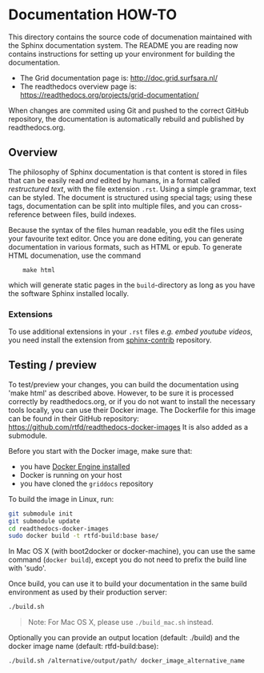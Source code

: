# Documentation HOW-TO

This directory contains the source code of documenation maintained with
the Sphinx documentation system. The README you are reading now contains
instructions for setting up your environment for building the
documentation.

* The Grid documentation page is: http://doc.grid.surfsara.nl/
* The readthedocs overview page is: https://readthedocs.org/projects/grid-documentation/

When changes are commited using Git and pushed to the correct GitHub repository,
the documentation is automatically rebuild and published by readthedocs.org.


## Overview

The philosophy of Sphinx documentation is that content is stored in files
that can be easily read *and* edited by humans, in a format called
*restructured text*, with the file extension ```.rst```. Using a simple
grammar, text can be styled. The document is structured using special
tags; using these tags, documentation can be split into multiple files,
and you can cross-reference between files, build indexes. 

Because the syntax of the files human readable, you edit the files using
your favourite text editor. Once you are done editing, you can generate
documentation in various formats, such as HTML or epub. To generate HTML
documenation, use the command
```
    make html
```
which will generate static pages in the ```build```-directory as long as you have the
software Sphinx installed locally.

### Extensions

To use additional extensions in your ```.rst``` files _e.g. embed youtube videos_, 
you need install the extension from [sphinx-contrib](http://sphinx-doc.org/develop.html) 
repository.  

## Testing / preview

To test/preview your changes, you can build the documentation using 'make html'
as described above. However, to be sure it is processed correctly by
readthedocs.org, or if you do not want to install the necessary tools locally,
you can use their Docker image. The Dockerfile for this image can be found in
their GitHub repository: https://github.com/rtfd/readthedocs-docker-images
It is also added as a submodule. 

Before you start with the Docker image, make sure that:
* you have [Docker Engine installed](https://docs.docker.com/engine/installation/) 
* Docker is running on your host
* you have cloned the `griddocs` repository

To build the image in Linux, run:

```bash
git submodule init
git submodule update
cd readthedocs-docker-images
sudo docker build -t rtfd-build:base base/
```

In Mac OS X (with boot2docker or docker-machine), you can use the same
command (`docker build`), except you do not need to prefix the build line with 'sudo'.

Once build, you can use it to build your documentation in the same build
environment as used by their production server:

```bash
./build.sh
```

> Note:  For Mac OS X, please use `./build_mac.sh` instead.


Optionally you can provide an output location (default: ./build) and the docker
image name (default: rtfd-build:base):

```bash
./build.sh /alternative/output/path/ docker_image_alternative_name
```
